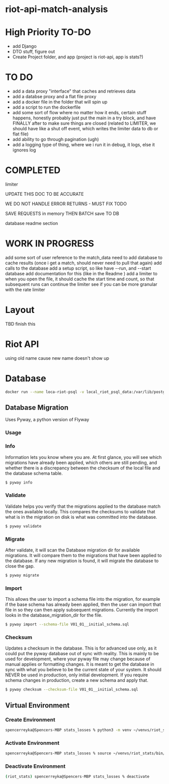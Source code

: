 # riot-api-match-analysis

# High Priority TO-DO
- add Django 
- DTO stuff, figure out 
- Create Project folder, and app (project is riot-api, app is stats?)


# TO DO 
- add a data proxy "interface" that caches and retrieves data 
- add a databse proxy and a flat file proxy 
- add a docker file in the folder that will spin up 
- add a script to run the dockerfile 
- add some sort of flow where no matter how it ends, certain stuff happens, honestly probably just put the main in a try block, and have FINALLY after to make sure things are closed
(related to LIMITER, we should have like a shut off event, which writes the limiter data to db or flat file)
- add ability to go through pagination (ugh)
- add a logging type of thing, where we i run it in debug, it logs, else it ignores log 

# COMPLETED 
limiter 

UPDATE THIS DOC TO BE ACCURATE

WE DO NOT HANDLE ERROR RETURNS - MUST FIX TODO 

SAVE REQUESTS in memory THEN BATCH save TO DB 

database readme section


# WORK IN PROGRESS
add some sort of user reference to the match_data
need to add database to cache results (once i get a match, should never need to pull that again)
add calls to the database 
add a setup script, so like have --run, and --start database
add documentation for this (like in the Readme )
add a limiter to when you open the file, it should cache the start time and count, so that subsequent runs can continue the limiter
see if you can be more granular with the rate limiter




# Layout 
TBD finish this 




# Riot API 
using old name cause new name doesn't show up 

# Database

```bash
docker run --name loca-riot-psql -v local_riot_psql_data:/var/lib/postgresql/data -p 54320:5432 -e POSTGRES_PASSWORD=my_password -d postgres
```


## Database Migration
Uses Pyway, a python version of Flyway

### Usage

### Info
Information lets you know where you are. At first glance, you will see which migrations have already been applied, which others are still pending, and whether there is a discrepancy between the checksum of the local file and the database schema table.

```bash
$ pyway info
```

### Validate
Validate helps you verify that the migrations applied to the database match the ones available locally. This compares the checksums to validate that what is in the migration on disk is what was committed into the database.

```bash
$ pyway validate
```

### Migrate
After validate, it will scan the Database migration dir for available migrations. It will compare them to the migrations that have been applied to the database. If any new migration is found, it will migrate the database to close the gap.

```bash
$ pyway migrate
```

### Import
This allows the user to import a schema file into the migration, for example if the base schema has already been applied, then the user can import that file in so they can then apply subsequent migrations. Currently the import looks in the database_migration_dir for the file.

```bash
$ pyway import --schema-file V01_01__initial_schema.sql
```

### Checksum
Updates a checksum in the database. This is for advanced use only, as it could put the pyway database out of sync with reality. This is mainly to be used for development, where your pyway file may change because of manual applies or formatting changes. It is meant to get the database in sync with what you believe to be the current state of your system. It should NEVER be used in production, only initial development. If you require schema changes in production, create a new schema and apply that.

```bash
$ pyway checksum --checksum-file V01_01__initial_schema.sql
```

## Virtual Environment

### Create Environment

```bash
spencerreyka@Spencers-MBP stats_losses % python3 -m venv ~/venvs/riot_stats 
```

### Activate Environment 

```bash
spencerreyka@Spencers-MBP stats_losses % source ~/venvs/riot_stats/bin/activate
```

### Deactivate Environment

```bash
(riot_stats) spencerreyka@Spencers-MBP stats_losses % deactivate
```